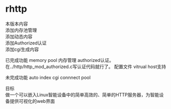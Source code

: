 rhttp
==================
本版本内容<br>
添加内存池管理<br>
添加动态内容<br>
添加Authorized认证<br>
添加cgi生成内容<br>

已完成功能
memory pool 内存管理
authorized认证。在../http/http_mod_authorized.c写认证代码就行了。
配置文件
vitrual host支持

未完成功能
auto index
cgi
connnect pool


目标<br>
做一个可以嵌入Linux智能设备中的简单高效的、简单的HTTP服务器，为智能设备提供可视化的web界面
